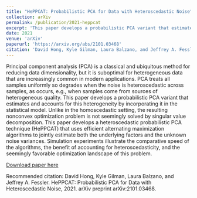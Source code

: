 ```yaml
---
title: "HePPCAT: Probabilistic PCA for Data with Heteroscedastic Noise"
collection: arXiv
permalink: /publication/2021-heppcat
excerpt: 'This paper develops a probabilistic PCA variant that estimates and accounts for this heterogeneity by incorporating it in the statistical model.'
date: 2021
venue: 'arXiv'
paperurl: 'https://arxiv.org/abs/2101.03468'
citation: 'David Hong, Kyle Gilman, Laura Balzano, and Jeffrey A. Fessler (2021). &quot;HePPCAT: Probabilistic PCA for Data with Heteroscedastic Noise &quot; <i>arXiv 1</i>.'
---
```

Principal component analysis (PCA) is a classical and ubiquitous method for reducing data dimensionality, but it is suboptimal for heterogeneous data that are increasingly common in modern applications. PCA treats all samples uniformly so degrades when the noise is heteroscedastic across samples, as occurs, e.g., when samples come from sources of heterogeneous quality. This paper develops a probabilistic PCA variant that estimates and accounts for this heterogeneity by incorporating it in the statistical model. Unlike in the homoscedastic setting, the resulting nonconvex optimization problem is not seemingly solved by singular value decomposition. This paper develops a heteroscedastic probabilistic PCA technique (HePPCAT) that uses efficient alternating maximization algorithms to jointly estimate both the underlying factors and the unknown noise variances. Simulation experiments illustrate the comparative speed of the algorithms, the benefit of accounting for heteroscedasticity, and the seemingly favorable optimization landscape of this problem.

[Download paper here](https://arxiv.org/abs/2101.03468)

Recommended citation: David Hong, Kyle Gilman, Laura Balzano, and Jeffrey A. Fessler. HePPCAT: Probabilistic PCA for Data with Heteroscedastic Noise, 2021. arXiv preprint arXiv:2101.03468.
